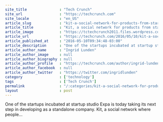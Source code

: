 ```yaml
---
site_title               : "Tech Crunch"
site_url                 : "https://techcrunch.com"
site_locale              : "en_US"
article_slug             : "kit-a-social-network-for-products-from-startup-studio-expa-names-its-first-ceo"
article_title            : "Kit, a social network for products from startup studio Expa, names its first CEO"
article_image            : "https://tctechcrunch2011.files.wordpress.com/2016/05/tcdisrupt_ny16-4675.jpg?w=764&h=400&crop=1"
article_url              : "https://techcrunch.com/2016/05/10/kit-a-social-network-for-products-from-startup-studio-expa-names-its-first-ceo/"
article_published_at     : "2016-05-10T09:34:48-03:00"
article_description      : "One of the startups incubated at startup studio Expa is today taking its next step in developing as a standalone company. Kit, a social network where people..."
article_author_name      : "Ingrid Lunden"
article_author_image     : null
article_author_biography : null
article_author_profile   : "https://techcrunch.com/author/ingrid-lunden/"
article_author_facebook  : null
article_author_twitter   : "https://twitter.com/ingridlunden"
category                 : ['technology']
tags                     : ['Tech Crunch']
permalink                : "/:categories/kit-a-social-network-for-products-from-startup-studio-expa-names-its-first-ceo/"
layout                   : post
---
```


One of the startups incubated at startup studio Expa is today taking its next step in developing as a standalone company. Kit, a social network where people...
